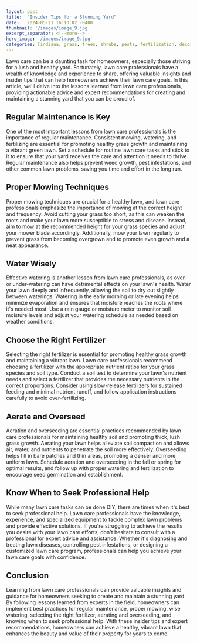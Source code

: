 ```yaml
---
layout: post
title:  "Insider Tips for a Stunning Yard"
date:   2024-05-21 16:13:02 -0400
thumbnail: '/images/image_9.jpg'
excerpt_separator: <!--more-->
hero_image: '/images/image_9.jpg'
categories: [indiana, grass, trees, shrubs, pests, fertilization, decoration, curb appeal, garden, flowers, recreation]
---
```

Lawn care can be a daunting task for homeowners, especially those striving for a lush and healthy yard. <!--more-->Fortunately, lawn care professionals have a wealth of knowledge and experience to share, offering valuable insights and insider tips that can help homeowners achieve their lawn care goals. In this article, we'll delve into the lessons learned from lawn care professionals, providing actionable advice and expert recommendations for creating and maintaining a stunning yard that you can be proud of.

## Regular Maintenance is Key
One of the most important lessons from lawn care professionals is the importance of regular maintenance. Consistent mowing, watering, and fertilizing are essential for promoting healthy grass growth and maintaining a vibrant green lawn. Set a schedule for routine lawn care tasks and stick to it to ensure that your yard receives the care and attention it needs to thrive. Regular maintenance also helps prevent weed growth, pest infestations, and other common lawn problems, saving you time and effort in the long run.

## Proper Mowing Techniques
Proper mowing techniques are crucial for a healthy lawn, and lawn care professionals emphasize the importance of mowing at the correct height and frequency. Avoid cutting your grass too short, as this can weaken the roots and make your lawn more susceptible to stress and disease. Instead, aim to mow at the recommended height for your grass species and adjust your mower blade accordingly. Additionally, mow your lawn regularly to prevent grass from becoming overgrown and to promote even growth and a neat appearance.

## Water Wisely
Effective watering is another lesson from lawn care professionals, as over- or under-watering can have detrimental effects on your lawn's health. Water your lawn deeply and infrequently, allowing the soil to dry out slightly between waterings. Watering in the early morning or late evening helps minimize evaporation and ensures that moisture reaches the roots where it's needed most. Use a rain gauge or moisture meter to monitor soil moisture levels and adjust your watering schedule as needed based on weather conditions.

## Choose the Right Fertilizer
Selecting the right fertilizer is essential for promoting healthy grass growth and maintaining a vibrant lawn. Lawn care professionals recommend choosing a fertilizer with the appropriate nutrient ratios for your grass species and soil type. Conduct a soil test to determine your lawn's nutrient needs and select a fertilizer that provides the necessary nutrients in the correct proportions. Consider using slow-release fertilizers for sustained feeding and minimal nutrient runoff, and follow application instructions carefully to avoid over-fertilizing.

## Aerate and Overseed
Aeration and overseeding are essential practices recommended by lawn care professionals for maintaining healthy soil and promoting thick, lush grass growth. Aerating your lawn helps alleviate soil compaction and allows air, water, and nutrients to penetrate the soil more effectively. Overseeding helps fill in bare patches and thin areas, promoting a denser and more uniform lawn. Schedule aeration and overseeding in the fall or spring for optimal results, and follow up with proper watering and fertilization to encourage seed germination and establishment.

## Know When to Seek Professional Help
While many lawn care tasks can be done DIY, there are times when it's best to seek professional help. Lawn care professionals have the knowledge, experience, and specialized equipment to tackle complex lawn problems and provide effective solutions. If you're struggling to achieve the results you desire with your lawn care efforts, don't hesitate to consult with a professional for expert advice and assistance. Whether it's diagnosing and treating lawn diseases, controlling pest infestations, or designing a customized lawn care program, professionals can help you achieve your lawn care goals with confidence.

## Conclusion
Learning from lawn care professionals can provide valuable insights and guidance for homeowners seeking to create and maintain a stunning yard. By following lessons learned from experts in the field, homeowners can implement best practices for regular maintenance, proper mowing, wise watering, selecting the right fertilizer, aerating and overseeding, and knowing when to seek professional help. With these insider tips and expert recommendations, homeowners can achieve a healthy, vibrant lawn that enhances the beauty and value of their property for years to come.

